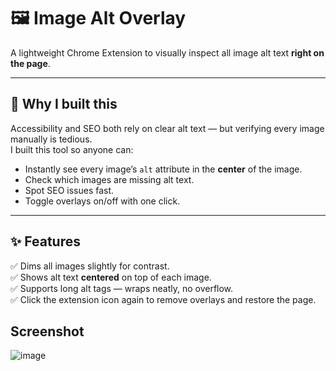 # 🖼️ Image Alt Overlay

A lightweight Chrome Extension to visually inspect all image alt text **right on the page**.

---

## 🚀 Why I built this

Accessibility and SEO both rely on clear alt text — but verifying every image manually is tedious.  
I built this tool so anyone can:
- Instantly see every image’s `alt` attribute in the **center** of the image.
- Check which images are missing alt text.
- Spot SEO issues fast.
- Toggle overlays on/off with one click.

---

## ✨ Features

✅ Dims all images slightly for contrast.  
✅ Shows alt text **centered** on top of each image.  
✅ Supports long alt tags — wraps neatly, no overflow.  
✅ Click the extension icon again to remove overlays and restore the page.

## Screenshot

![image](https://github.com/user-attachments/assets/9d7cad98-b7ba-4017-a206-59783dc5b2c6)

